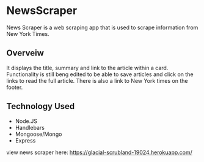 # NewsScraper
News Scraper is a web scraping app that is used to scrape information from New York Times. 
## Overveiw
It displays the title, summary and link to the article within a card. Functionality is still beng edited to be able to save articles and click on the links to read the full article. There is also a link to New York times on the footer.
## Technology Used
* Node.JS
* Handlebars
* Mongoose/Mongo
* Express

view news scraper here: https://glacial-scrubland-19024.herokuapp.com/
